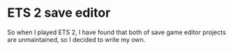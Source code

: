 # ETS 2 save editor
So when I played ETS 2, I have found that both of save game editor projects are unmaintained, so I decided to write my own.